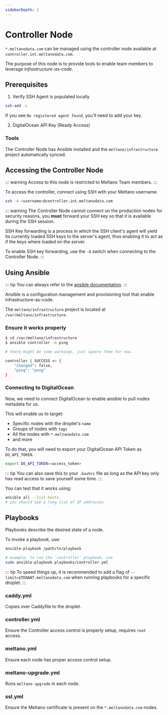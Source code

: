 ```yaml
---
sidebarDepth: 2
---
```


# Controller Node

`*.meltanodata.com` can be managed using the controller node available at `controller.int.meltanodata.com`.

The purpose of this node is to provide tools to enable team members to leverage _infrastructure-as-code_.

## Prerequisites

1. Verify SSH Agent is populated locally

```bash
ssh-add -L
```

If you see `No registered agent found`, you'll need to add your key.

2. DigitalOcean API Key (Ready Access)

### Tools

The Controller Node has Ansible installed and the `meltano/infrastructure` project automatically synced.

## Accessing the Controller Node

::: warning
Access to this node is restricted to Meltano Team members.
:::

To access the controller, connect using SSH with your Meltano username.

```bash
ssh -A <username>@controller.int.meltanodata.com
```

::: warning
The Controller Node cannot connect on the production nodes for security reasons, you **must** forward your SSH key so that it is available during the SSH session.

SSH Key forwarding is a process in which the SSH client's agent will yield its currently loaded SSH keys to the server's agent, thus enabling it to act as if the keys where loaded on the server.

To enable SSH key forwarding, use the `-A` switch when connecting to the Controller Node.
:::

## Using Ansible

::: tip
You can always refer to the [ansible documentation](https://docs.ansible.com/ansible/latest/user_guide/intro_getting_started.html).
:::

Ansible is a configuration management and provisioning tool that enable infrastructure-as-code.

The `meltano/infrastructure` project is located at `/var/meltano/infrastructure`.

### Ensure it works properly

```bash
$ cd /var/meltano/infrastructure
$ ansible controller -m ping

# there might be some warnings, just ignore them for now.

controller | SUCCESS => {
    "changed": false,
    "ping": "pong"
}
```

### Connecting to DigitalOcean

Now, we need to connect DigitalOcean to enable ansible to pull nodes metadata for us.

This will enable us to target:

- Specific nodes with the droplet's `name`
- Groups of nodes with `tags`
- All the nodes with `*.meltanodata.com`
- and more

To do that, you will need to export your DigitalOcean API Token as `DO_API_TOKEN`.

```bash
export DO_API_TOKEN=<access_token>
```

::: tip
You can also save this to your `.bashrc` file as long as the API key only has read access to save yourself some time.
:::

You can test that it works using:

```bash
ansible all --list-hosts
# you should see a long list of IP addresses
```

## Playbooks

Playbooks describe the desired state of a node.

To invoke a playbook, use:

```bash
ansible-playbook /path/to/playbook

# example, to run the `controller` playbook, use
sudo ansible-playbook playbooks/controller.yml
```

::: tip
To speed things up, it is recommended to add a flag of `--limit=$TENANT.meltanodata.com` when running playbooks for a specific droplet.
:::

### caddy.yml

Copies over Caddyfile to the droplet.

### controller.yml

Ensure the Controller access control is properly setup, requires `root` access.

### meltano.yml

Ensure each node has proper access control setup.

### meltano-upgrade.yml

Runs `meltano upgrade` in each node.

### ssl.yml

Ensure the Meltano certificate is present on the `*.meltanodata.com` nodes.
